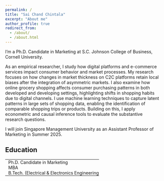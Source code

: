 ```yaml
---
permalink: /
title: "Sai Chand Chintala"
excerpt: "About me"
author_profile: true
redirect_from: 
  - /about/
  - /about.html
---
```

<head>
<style>
  .hidden-border-table {
    border-collapse: collapse;
    width: 60%;
    font-family: inherit; /* Inherit font from body */
    font-size: inherit; /* Inherit font size from body */
    border: none; /* Remove outside border */
  }
  .hidden-border-table td, .hidden-border-table th {
    border: none;
    padding: 0px 10px;
    white-space: nowrap;/* Reduce padding to reduce space between columns */
  }
  .h2 {
  border-bottom: none;
}
</style>
</head>

I’m a Ph.D. Candidate in Marketing at S.C. Johnson College of Business, Cornell University.

As an empirical researcher, I study how digital platforms and e-commerce services impact consumer behavior and market processes. My research focuses on how changes in market thickness on C2C platforms retain local biases after the integration of asymmetric markets. I also examine how online grocery shopping affects consumer purchasing patterns in both developed and developing settings, highlighting shifts in shopping habits due to digital channels. I use machine learning techniques to capture latent patterns in large sets of shopping data, enabling the identification of comparable shopping trips or products. Building on this, I apply econometric and causal inference tools to evaluate the substantive research questions.

I will join Singapore Management University as an Assistant Professor of Marketing in Summer 2025.

<h2>Education</h2> 
<table class="hidden-border-table">
  <tr>
    <td>Ph.D. Candidate in Marketing</td>
    <td>Cornell University</td>
  </tr>
  <tr>
    <td>MBA</td>
    <td>Indian Institute of Management, Lucknow</td>
  </tr>
  <tr>
    <td>B.Tech. (Electrical & Electronics Engineering)</td>
    <td>National Institute of Technology, Warangal</td>
  </tr>
</table>
<!-- My research interest is in the area of online grocery retailing. The first essay of my dissertation examines the differences in shopping behavior when consumers use online grocery shopping. In another project, we study the differences in online grocery adoption in an emerging market. -->
<!-- In my other research streams, I investigate how to leverage digital consumption experience by implementing diverse cues to help consumers achieve their goals. -->
